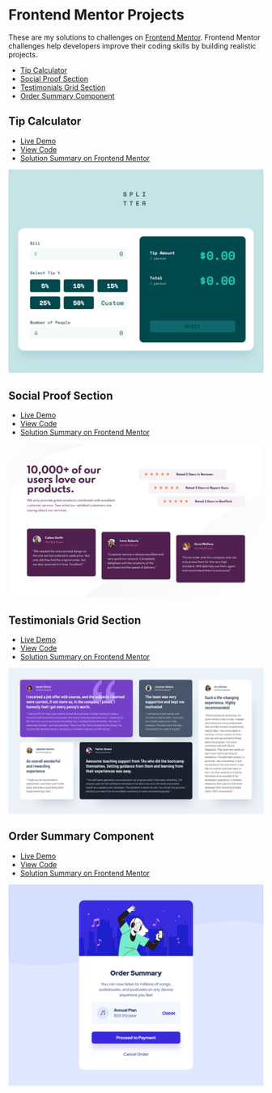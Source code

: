 # Frontend Mentor Projects

These are my solutions to challenges on [Frontend Mentor](https://www.frontendmentor.io/). Frontend Mentor challenges help developers improve their coding skills by building realistic projects.

- [Tip Calculator](#tip-calculator)
- [Social Proof Section](#social-proof-section)
- [Testimonials Grid Section](#testimonials-grid-section)
- [Order Summary Component](#order-summary-component)

## Tip Calculator

- [Live Demo](https://bgrapes-testimonials-grid.surge.sh/)
- [View Code](https://github.com/bgrapes/frontendmentor-projects/tree/master/tip-calculator)
- [Solution Summary on Frontend Mentor](https://www.frontendmentor.io/solutions/testimonials-section-using-css-grid-ptB4X-tQL)

<a href="https://bgrapes-testimonials-grid.surge.sh/" target="_blank">![screenshot](https://raw.githubusercontent.com/bgrapes/frontendmentor-projects/master/tip-calculator/screenshot.png)</a>

## Social Proof Section

- [Live Demo](https://bgrapes-social-proof-section.surge.sh/)
- [View Code](https://github.com/bgrapes/frontendmentor-projects/tree/master/social-proof-section)
- [Solution Summary on Frontend Mentor](https://www.frontendmentor.io/solutions/social-proof-section-Cu5vTpaw3)

<a href="https://bgrapes-social-proof-section.surge.sh/" target="_blank">![screenshot](https://raw.githubusercontent.com/bgrapes/frontendmentor-projects/master/social-proof-section/screenshot.png)</a>

## Testimonials Grid Section

- [Live Demo](https://bgrapes-testimonials-grid.surge.sh/)
- [View Code](https://github.com/bgrapes/frontendmentor-projects/tree/master/testimonials-grid-section)
- [Solution Summary on Frontend Mentor](https://www.frontendmentor.io/solutions/testimonials-section-using-css-grid-ptB4X-tQL)

<a href="https://bgrapes-testimonials-grid.surge.sh/" target="_blank">![screenshot](https://raw.githubusercontent.com/bgrapes/frontendmentor-projects/master/testimonials-grid-section/screenshot.png)</a>

## Order Summary Component

- [Live Demo](https://bgrapes-order-summary.surge.sh/)
- [View Code](https://github.com/bgrapes/frontendmentor-projects/tree/master/order-summary-component)
- [Solution Summary on Frontend Mentor](https://www.frontendmentor.io/solutions/order-summary-component-DAOS-cWLm)

<a href="https://bgrapes-order-summary.surge.sh/" target="_blank">![screenshot](https://raw.githubusercontent.com/bgrapes/frontendmentor-projects/master/order-summary-component/screenshot.png)</a>
